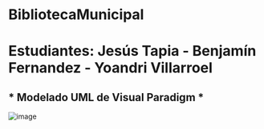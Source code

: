 # BibliotecaMunicipal

# Estudiantes: Jesús Tapia - Benjamín Fernandez - Yoandri Villarroel

## * Modelado UML de Visual Paradigm *

![image](https://github.com/JesusTapiaMartin/BibliotecaMunicipal/assets/142508978/7e9fde1a-3e3d-41db-b12b-d794d2e430b7)



